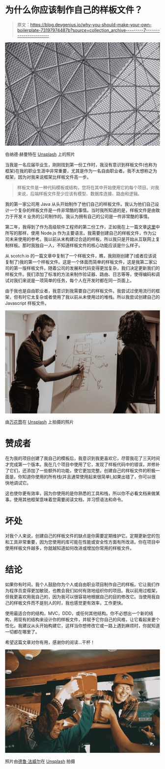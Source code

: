 # 为什么你应该制作自己的样板文件？

> 原文：<https://blog.devgenius.io/why-you-should-make-your-own-boilerplate-73197974487b?source=collection_archive---------7----------------------->

![](img/9d684307f45f3f3f5996e013dc5479a3.png)

伯纳德·赫曼特在 [Unsplash](https://unsplash.com?utm_source=medium&utm_medium=referral) 上的照片

当我是一名应届毕业生，刚刚找到第一份工作时，我没有意识到样板文件(也称为框架)在我的职业生涯中非常重要，尤其是作为一名自由职业者。我不太想称之为框架，因为对我来说框架比样板文件高一步。

> 样板文件是一种代码模板或结构，您将在其中开始使用它的每个项目。对我来说，后端样板文件至少应该有模型、数据库连接、路由和逻辑。

我的第一家公司用 Java 从头开始制作了他们自己的样板文件。我认为他们自己设计一个复杂的样板文件是一件非常酷的事情。当时我所知道的是，样板文件是由致力于开发 it 业务的公司制作的。我认为拥有自己的公司是一件非常酷的事情。

第二年，我得到了作为高级软件工程师的第二份工作，正如我在上一篇文章[这里](https://medium.com/dev-genius/my-3-years-career-journey-as-a-programmer-5b56ada21da4)中所写的那样，使用 Node.js 作为主要语言。我需要创建自己的样板文件，作为公司未来使用的参考。我以前从未构建过合适的样板，所以我只是开始从互联网上复制样板。那时我独自一人，不知道样板文件的核心功能应该是什么样子。

从 scotch.io 的一篇文章中复制了一个样板文件，瞧，我刚刚创建了(或者应该说复制了)我的第一个样板文件。这是一个体面而简单的样板文件，这是我第二家公司的第一版样板文件。随着公司的发展和代码变得更加复杂，我们决定更新我们的样板文件。我们添加了标准的方法来制作验证器、路由、日志等等，使得编码和调试对我们来说是一项简单的任务，每个人在开发时都在同一页面上。

由于我也是自由职业者，我意识到我需要自己的样板文件。我尝试过使用流行的框架，但有时它太复杂或者使用了我以前从未使用过的堆栈。所以我尝试创建自己的 Javascript 样板文件。

![](img/6539448efd49db88139bdb0c0bf0dd5f.png)

由[万花筒](https://unsplash.com/@kaleidico?utm_source=medium&utm_medium=referral)在 [Unsplash](https://unsplash.com?utm_source=medium&utm_medium=referral) 上拍摄的照片

# 赞成者

在为我的项目创建了我自己的模板后，我意识到我更喜欢它，尽管我花了三天时间才完成第一个版本。我在几个项目中使用了它，发现了样板代码中的错误，并修补了它们，还添加了一些额外的功能，使它更加完整。创建自己的样板文件的积极一面是，你知道你使用的所有栈(并且通常使用起来很简单),如果出错了，你可以很快地调试它。

这也使你更有效率，因为你使用的是你熟悉的工具和栈，所以你不必看文档来做某事。使用其他框架意味着您需要阅读文档，并习惯语法和命令。

# 坏处

对我个人来说，创建自己的样板文件的缺点是你需要定期维护它。定期更新您的包和工具非常重要，因为您使用的库可能在性能或安全性方面有所改进。你在项目中使用样板文件越多，你就越知道如何改进或增加你常用的样板文件。

# 结论

如果你有时间，我个人鼓励你为个人或自由职业项目制作自己的样板。它让我们作为程序员变得更加敏锐，也教会我们如何有效地组织你的项目。我以前用过框架，但我更喜欢用我自己的，因为我可以很容易地根据自己的目的修改它。当使用我自己的样板文件而不是别人的时，我也感觉更有效率，工作更快。

使用最适合你的结构，MVC，DDD，或任何其他结构。你不必想出一个新的结构，用现有的结构来设计你的样板文件，并赋予它你自己的风格，让它看起来更个性化。我建议从头开始构建它，这样当你想修改它或一路上遇到麻烦时，你就知道一切都在哪里了。

希望这篇文章对你有用，感谢你的阅读…干杯！

![](img/b146edb61b6c136485138dbb9754f777.png)

照片由[德鲁·法威尔](https://unsplash.com/@outdoor_junkiez?utm_source=medium&utm_medium=referral)在 [Unsplash](https://unsplash.com?utm_source=medium&utm_medium=referral) 拍摄
